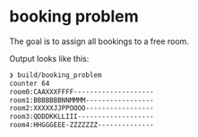 # booking problem
The goal is to assign all bookings to a free room.

Output looks like this:

```sh
❯ build/booking_problem
counter 64
room0:CAAXXXFFFF--------------------
room1:BBBBBBBNNMMMM-----------------
room2:XXXXXJJPPOOOO-----------------
room3:QDDDKKLLIII-------------------
room4:HHGGGEEE-ZZZZZZZ--------------
```